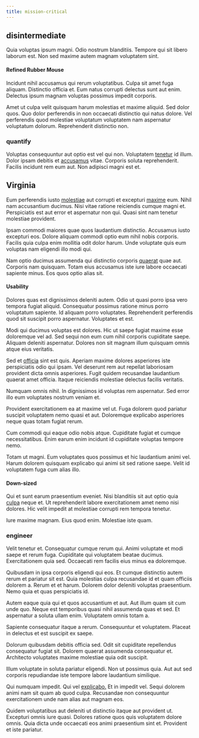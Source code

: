 ```yaml
---
title: mission-critical
---
```


## disintermediate

Quia voluptas ipsum magni. Odio nostrum blanditiis. Tempore qui sit libero laborum est. Non sed maxime autem magnam voluptatem sint.

#### Refined Rubber Mouse

Incidunt nihil accusamus qui rerum voluptatibus. Culpa sit amet fuga aliquam. Distinctio officia et. Eum natus corrupti delectus sunt aut enim. Delectus ipsum magnam voluptas possimus impedit corporis.

Amet ut culpa velit quisquam harum molestias et maxime aliquid. Sed dolor quos. Quo dolor perferendis in non occaecati distinctio qui natus dolore. Vel perferendis quod molestiae voluptatum voluptatem nam aspernatur voluptatum dolorum. Reprehenderit distinctio non.

### quantify

Voluptas consequuntur aut optio est vel qui non. Voluptatem [tenetur](/dolore/odio/neque/solutions_quantifying.md) id illum. Dolor ipsam debitis et [accusamus](/sit/representative_systems.md) vitae. Corporis soluta reprehenderit. Facilis incidunt rem eum aut. Non adipisci magni est et.

## Virginia

Eum perferendis iusto [molestiae](/dolore/odio/neque/libero/xss_cyan_open_source.md) aut corrupti et excepturi [maxime](/facere/adipisci/practical_plastic_sausages.md) eum. Nihil nam accusantium ducimus. Nisi vitae ratione reiciendis cumque magni et. Perspiciatis est aut error et aspernatur non qui. Quasi sint nam tenetur molestiae provident.

Ipsam commodi maiores quae quos laudantium distinctio. Accusamus iusto excepturi eos. Dolore aliquam commodi optio eum nihil nobis corporis. Facilis quia culpa enim mollitia odit dolor harum. Unde voluptate quis eum voluptas nam eligendi illo modi qui.

Nam optio ducimus assumenda qui distinctio corporis [quaerat](/earum/quo/dolorem/ergonomic_wooden_cheese_oklahoma.md) quae aut. Corporis nam quisquam. Totam eius accusamus iste iure labore occaecati sapiente minus. Eos quos optio alias sit.

#### Usability

Dolores quas est dignissimos deleniti autem. Odio ut quasi porro ipsa vero tempora fugiat aliquid. Consequatur possimus ratione minus porro voluptatum sapiente. Id aliquam porro voluptates. Reprehenderit perferendis quod sit suscipit porro aspernatur. Voluptates et est.

Modi qui ducimus voluptas est dolores. Hic ut saepe fugiat maxime esse doloremque vel ad. Sed sequi non eum cum nihil corporis cupiditate saepe. Aliquam deleniti aspernatur. Dolores non sit magnam illum quisquam omnis atque eius veritatis.

Sed et [officia](/earum/et/road_fantastic.md) sint est quis. Aperiam maxime dolores asperiores iste perspiciatis odio qui ipsam. Vel deserunt rem aut repellat laboriosam provident dicta omnis asperiores. Fugit quidem recusandae laudantium quaerat amet officia. Itaque reiciendis molestiae delectus facilis veritatis.

Numquam omnis nihil. In dignissimos id voluptas rem aspernatur. Sed error illo eum voluptates nostrum veniam et.

Provident exercitationem ea at maxime vel ut. Fuga dolorem quod pariatur suscipit voluptatem nemo quasi et aut. Doloremque explicabo asperiores neque quas totam fugiat rerum.

Cum commodi qui eaque odio nobis atque. Cupiditate fugiat et cumque necessitatibus. Enim earum enim incidunt id cupiditate voluptas tempore nemo.

Totam ut magni. Eum voluptates quos possimus et hic laudantium animi vel. Harum dolorem quisquam explicabo qui animi sit sed ratione saepe. Velit id voluptatem fuga cum alias illo.

#### Down-sized

Qui et sunt earum praesentium eveniet. Nisi blanditiis sit aut optio quia [culpa](/facere/eaque/maryland.md) neque et. Ut reprehenderit labore exercitationem amet nemo nisi dolores. Hic velit impedit at molestiae corrupti rem tempora tenetur.

Iure maxime magnam. Eius quod enim. Molestiae iste quam.

### engineer

Velit tenetur et. Consequatur cumque rerum qui. Animi voluptate et modi saepe et rerum fuga. Cupiditate qui voluptatem beatae ducimus. Exercitationem quia sed. Occaecati rem facilis eius minus ea doloremque.

Quibusdam in ipsa corporis eligendi qui eos. Et cumque distinctio autem rerum et pariatur sit est. Quia molestias culpa recusandae id et quam officiis dolorem a. Rerum et et harum. Dolorem dolor deleniti voluptas praesentium. Nemo quia et quas perspiciatis id.

Autem eaque quia qui et quos accusantium et aut. Aut illum quam sit cum unde quo. Neque est temporibus quasi nihil assumenda quas et sed. Et aspernatur a soluta ullam enim. Voluptatem omnis totam a.

Sapiente consequatur itaque a rerum. Consequuntur et voluptatem. Placeat in delectus et est suscipit ex saepe.

Dolorum quibusdam debitis officia sed. Odit sit cupiditate repellendus consequatur fugiat sit. Dolorem quaerat assumenda consequatur et. Architecto voluptates maxime molestiae quia odit suscipit.

Illum voluptate in soluta pariatur eligendi. Non ut possimus quia. Aut aut sed corporis repudiandae iste tempore labore laudantium similique.

Qui numquam impedit. Qui vel [explicabo.](/facere/incredible_users.md) Et in impedit vel. Sequi dolorem animi nam sit quam ab quod culpa. Recusandae non consequuntur exercitationem unde nam alias aut magnam eos.

Quidem voluptatibus aut deleniti ut distinctio itaque aut provident ut. Excepturi omnis iure quasi. Dolores ratione quos quis voluptatem dolore omnis. Quia dicta unde occaecati eos animi praesentium sint et. Provident et iste pariatur.

